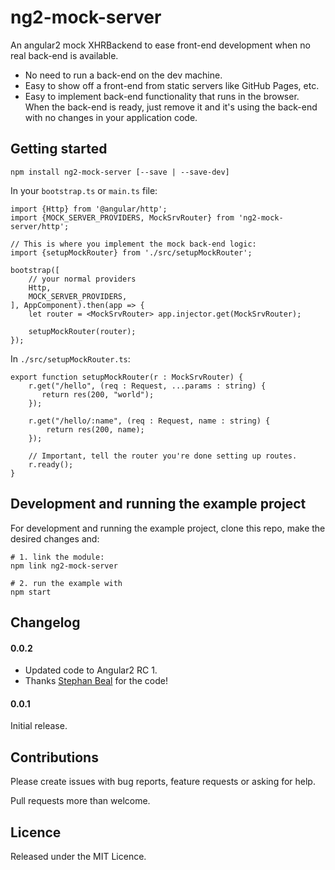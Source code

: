 ng2-mock-server
===============

An angular2 mock XHRBackend to ease front-end development when no real back-end is available.

- No need to run a back-end on the dev machine.
- Easy to show off a front-end from static servers like GitHub Pages, etc.
- Easy to implement back-end functionality that runs in the browser. When the back-end is ready, just remove it and it's using the back-end with no changes in your application code.

Getting started
---------------

    npm install ng2-mock-server [--save | --save-dev]

In your `bootstrap.ts` or `main.ts` file:

    import {Http} from '@angular/http';
    import {MOCK_SERVER_PROVIDERS, MockSrvRouter} from 'ng2-mock-server/http';

    // This is where you implement the mock back-end logic:
    import {setupMockRouter} from './src/setupMockRouter';

    bootstrap([
        // your normal providers
        Http,
        MOCK_SERVER_PROVIDERS,
    ], AppComponent).then(app => {
        let router = <MockSrvRouter> app.injector.get(MockSrvRouter);

        setupMockRouter(router);
    });

In `./src/setupMockRouter.ts`:

    export function setupMockRouter(r : MockSrvRouter) {
        r.get("/hello", (req : Request, ...params : string) {
           return res(200, "world");
        });

        r.get("/hello/:name", (req : Request, name : string) {
            return res(200, name);
        });

        // Important, tell the router you're done setting up routes.
        r.ready();
    }

Development and running the example project
-------------------------------------------

For development and running the example project, clone this repo, make the desired changes and:

    # 1. link the module:
    npm link ng2-mock-server

    # 2. run the example with
    npm start


Changelog
---------

#### 0.0.2

- Updated code to Angular2 RC 1.
- Thanks [Stephan Beal][sgbeal] for the code!

#### 0.0.1

Initial release.

Contributions
-------------

Please create issues with bug reports, feature requests or asking for help.

Pull requests more than welcome.

Licence
-------

Released under the MIT Licence.

[sgbeal]: https://github.com/sgbeal
